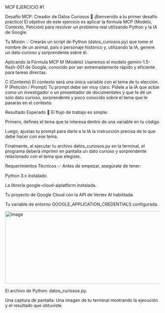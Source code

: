 MCP EJERCICIO #1

Desafío MCP: Creador de Datos Curiosos 🐙
¡Bienvenido a tu primer desafío práctico! El objetivo de este ejercicio es aplicar la fórmula MCP (Modelo, Contexto, Petición) para resolver un problema real utilizando Python y la IA de Google.

Tu Misión 💡
Crearás un script de Python (datos_curiosos.py) que tome el nombre de un animal, país o personaje histórico y, utilizando la IA, genere un dato curioso y sorprendente sobre él.

Aplicando la Fórmula MCP
M (Modelo)
Usaremos el modelo gemini-1.5-flash-001 de Google, conocido por ser extremadamente rápido y eficiente para tareas directas.

C (Contexto)
El contexto será una única variable con el tema de tu elección. 
P (Petición / Prompt)
Tu prompt debe ser muy claro. Pídele a la IA que actúe como un investigador o un presentador de documentales y que te dé un solo dato curioso, sorprendente y poco conocido sobre el tema que le pasarás en el contexto.

Resultado Esperado 🔬
El flujo de trabajo es simple:

Primero, defines el tema que te interesa dentro de una variable en tu código 

Luego, ajustas tu prompt para darle a la IA la instrucción precisa de lo que debe hacer con ese tema.

Finalmente, al ejecutar tu archivo datos_curiosos.py en la terminal, el programa deberá imprimir en pantalla un dato curioso y sorprendente relacionado con el tema que elegiste.

Requerimientos Técnicos ✅
Antes de empezar, asegúrate de tener:

Python 3.x instalado.

La librería google-cloud-aiplatform instalada.

Tu proyecto de Google Cloud con la API de Vertex AI habilitada.

Tu variable de entorno GOOGLE_APPLICATION_CREDENTIALS configurada.



<img width="640" height="237" alt="image" src="https://github.com/user-attachments/assets/a5c25fe6-6331-4787-adc5-2ff43ca6d8c1" />






El archivo de Python: datos_curiosos.py.

Una captura de pantalla: Una imagen de tu terminal mostrando la ejecución y el resultado que obtuviste.
